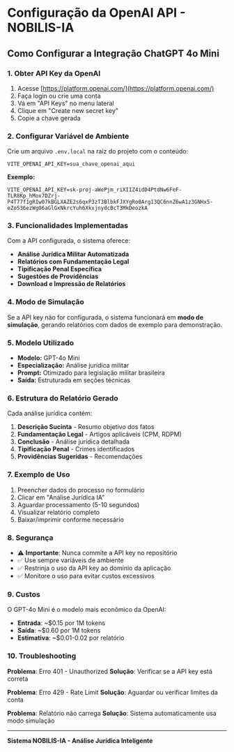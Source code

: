 # Configuração da OpenAI API - NOBILIS-IA

## Como Configurar a Integração ChatGPT 4o Mini

### 1. Obter API Key da OpenAI

1. Acesse [https://platform.openai.com/](https://platform.openai.com/)
2. Faça login ou crie uma conta
3. Vá em "API Keys" no menu lateral
4. Clique em "Create new secret key"
5. Copie a chave gerada

### 2. Configurar Variável de Ambiente

Crie um arquivo `.env.local` na raiz do projeto com o conteúdo:

```env
VITE_OPENAI_API_KEY=sua_chave_openai_aqui
```

**Exemplo:**
```env
VITE_OPENAI_API_KEY=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
```

### 3. Funcionalidades Implementadas

Com a API configurada, o sistema oferece:

- **Análise Jurídica Militar Automatizada**
- **Relatórios com Fundamentação Legal**
- **Tipificação Penal Específica**
- **Sugestões de Providências**
- **Download e Impressão de Relatórios**

### 4. Modo de Simulação

Se a API key não for configurada, o sistema funcionará em **modo de simulação**, gerando relatórios com dados de exemplo para demonstração.

### 5. Modelo Utilizado

- **Modelo:** GPT-4o Mini
- **Especialização:** Análise jurídica militar
- **Prompt:** Otimizado para legislação militar brasileira
- **Saída:** Estruturada em seções técnicas

### 6. Estrutura do Relatório Gerado

Cada análise jurídica contém:

1. **Descrição Sucinta** - Resumo objetivo dos fatos
2. **Fundamentação Legal** - Artigos aplicáveis (CPM, RDPM)
3. **Conclusão** - Análise jurídica detalhada
4. **Tipificação Penal** - Crimes identificados
5. **Providências Sugeridas** - Recomendações

### 7. Exemplo de Uso

1. Preencher dados do processo no formulário
2. Clicar em "Análise Jurídica IA" 
3. Aguardar processamento (5-10 segundos)
4. Visualizar relatório completo
5. Baixar/imprimir conforme necessário

### 8. Segurança

- ⚠️ **Importante**: Nunca commite a API key no repositório
- ✅ Use sempre variáveis de ambiente
- ✅ Restrinja o uso da API key ao domínio da aplicação
- ✅ Monitore o uso para evitar custos excessivos

### 9. Custos

O GPT-4o Mini é o modelo mais econômico da OpenAI:
- **Entrada**: ~$0.15 por 1M tokens
- **Saída**: ~$0.60 por 1M tokens
- **Estimativa**: ~$0.01-0.02 por relatório

### 10. Troubleshooting

**Problema**: Erro 401 - Unauthorized
**Solução**: Verificar se a API key está correta

**Problema**: Erro 429 - Rate Limit
**Solução**: Aguardar ou verificar limites da conta

**Problema**: Relatório não carrega
**Solução**: Sistema automaticamente usa modo simulação

---

**Sistema NOBILIS-IA - Análise Jurídica Inteligente** 